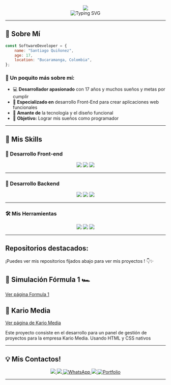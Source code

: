 
<div align="center">
  <img 
    src="https://capsule-render.vercel.app/api?type=rect&color=fd0d03&height=120&section=header&text=Santiago+Quiñonez&fontSize=40&fontColor=0d0c0c&fontAlign=50&fontAlignY=50"
  />
</div>

<div align="center">
  <img src="https://readme-typing-svg.demolab.com?font=Fira+Code&size=28&duration=3000&pause=1000&color=fd0d03&center=true&vCenter=true&width=600&lines=Desarrollador+Full+Stack" alt="Typing SVG" />
</div>

---

## 🧐 Sobre Mí 

```javascript
const SoftwareDeveloper = {
    name: "Santiago Quiñonez",
    age: 17,
    location: "Bucaramanga, Colombia",
};
```

### 🚀 Un poquito más sobre mí:
- 💻 **Desarrollador apasionado** con 17 años y muchos sueños y metas por cumplir
- 🎯 **Especializado en** desarrollo Front-End para crear aplicaciones web funcionales
- 🌟 **Amante de** la tecnología y el diseño funcional
- 🚀 **Objetivo:** Lograr mis sueños como programador

---

## 💼 Mis Skills 

### 🎨 Desarrollo Front-end
<div align="center">
  <img src="https://skillicons.dev/icons?i=html" />
  <img src="https://skillicons.dev/icons?i=css" />
  <img src="https://skillicons.dev/icons?i=js" />
  
</div>

---

### 🤖 Desarrollo Backend 
<div align="center">
  <img src="https://skillicons.dev/icons?i=py" />
  <img src="https://skillicons.dev/icons?i=mysql" />
  <img src="https://skillicons.dev/icons?i=mongodb" />
</div>

---

### 🛠️ Mis Herramientas
<div align="center">

  <img src="https://skillicons.dev/icons?i=github" />
  <img src="https://skillicons.dev/icons?i=vscode" />
  <img src="https://skillicons.dev/icons?i=figma" />
</div>


---


## Repositorios destacados:
¡Puedes ver mis repositorios fijados abajo para ver mis proyectos ! 👇✨

## 🏁 Simulación Fórmula 1 🏎️
[Ver página Formula 1]()


## 📌 Kario Media 

[Ver página de Kario Media]()

Este proyecto consiste en el desarrollo para un panel de gestión de proyectos para la empresa Kario Media. Usando HTML y CSS nativos



---

## 💡  Mis Contactos! 

<div align="center">
  <a href="www.linkedin.com/in/santiago-quiñonez-505564376">
    <img src="https://skillicons.dev/icons?i=linkedin" />
  </a>
  <a href="">
    <img src="https://skillicons.dev/icons?i=instagram" />
  </a>
  <a href="">
    <img src="https://img.shields.io/badge/WhatsApp-25D366?style=for-the-badge&logo=whatsapp&logoColor=white" alt="WhatsApp" />
</a>

  <a href="mailto:santiagoquinoneez952@gmail.com">
    <img src="https://skillicons.dev/icons?i=gmail" />
  </a>
  <a href="https://github.com/Santi1718/Mi-Portafolio.git">
    <img src="https://img.shields.io/badge/Portfolio-FF69B4?style=for-the-badge&logo=About.me&logoColor=white" alt="Portfolio" />
  </a>
</div>

---
